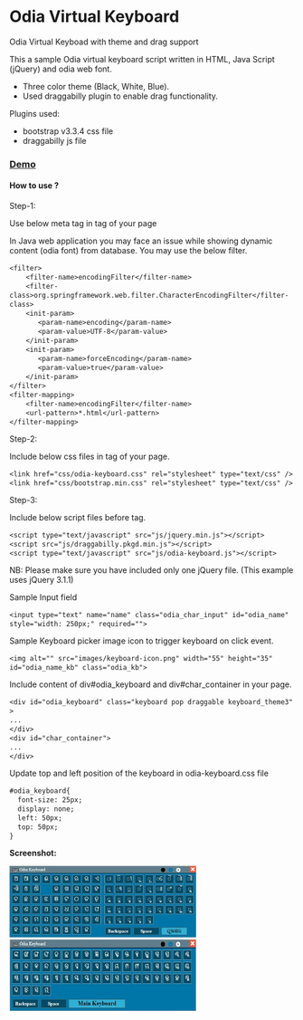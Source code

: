 # Odia Virtual Keyboard
Odia Virtual Keyboad with theme and drag support

This a sample Odia virtual keyboard script written in HTML, Java Script (jQuery) and odia web font.

* Three color theme (Black, White, Blue).
* Used draggabilly plugin to enable drag functionality.

Plugins used:
* bootstrap v3.3.4 css file
* draggabilly js file

### <a href="https://xtracodes.com/codes/odia-virtual-keyboard/keyboard.html" target="_blank">Demo</a>

#### How to use ?

Step-1:

Use below meta tag in <head> tag of your page

<meta http-equiv="Content-Type" content="text/html; charset=utf-8" />

In Java web application you may face an issue while showing dynamic content (odia font) from database. You may use the below filter.

	<filter>  
	    <filter-name>encodingFilter</filter-name>  
	    <filter-class>org.springframework.web.filter.CharacterEncodingFilter</filter-class>  
	    <init-param>  
	       <param-name>encoding</param-name>  
	       <param-value>UTF-8</param-value>  
	    </init-param>  
	    <init-param>  
	       <param-name>forceEncoding</param-name>  
	       <param-value>true</param-value>  
	    </init-param>  
	</filter>  
	<filter-mapping>  
	    <filter-name>encodingFilter</filter-name>  
	    <url-pattern>*.html</url-pattern>  
	</filter-mapping> 


Step-2:

Include below css files in <head> tag of your page. 

	<link href="css/odia-keyboard.css" rel="stylesheet" type="text/css" />
	<link href="css/bootstrap.min.css" rel="stylesheet" type="text/css" />

Step-3:

Include below script files before </body> tag. 

	<script type="text/javascript" src="js/jquery.min.js"></script>
	<script src="js/draggabilly.pkgd.min.js"></script>
	<script type="text/javascript" src="js/odia-keyboard.js"></script>

NB: Please make sure you have included only one jQuery file. (This example uses jQuery 3.1.1)

Sample Input field

	<input type="text" name="name" class="odia_char_input" id="odia_name" style="width: 250px;" required="">

Sample Keyboard picker image icon to trigger keyboard on click event.

	<img alt="" src="images/keyboard-icon.png" width="55" height="35" id="odia_name_kb" class="odia_kb">


Include content of div#odia_keyboard and div#char_container in your page.

	<div id="odia_keyboard" class="keyboard pop draggable keyboard_theme3" >
	...
	</div>
	<div id="char_container">
	...
	</div>
	
Update top and left position of the keyboard in odia-keyboard.css file

	#odia_keyboard{
	  font-size: 25px; 
	  display: none; 
	  left: 50px; 
	  top: 50px;
	}
	
<b>Screenshot:</b>

<img alt="" src="screenshots/odia-keyboard-screenshot.jpg" width="330" height="127" />

<img alt="" src="screenshots/odia-keyboard-screenshot-2.jpg" width="330" height="127" />
	
